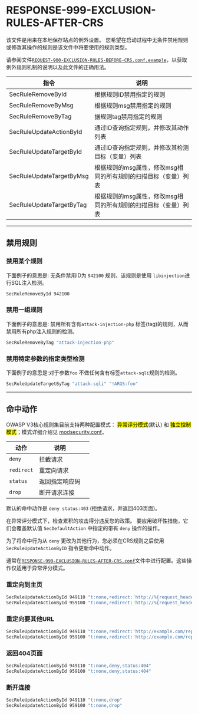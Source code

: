 # RESPONSE-999-EXCLUSION-RULES-AFTER-CRS

该文件是用来在本地保存站点的例外设置。
您希望在启动过程中无条件禁用规则或修改其操作的规则是该文件中将要使用的规则类型。

请参阅文件[`REQUEST-900-EXCLUSION-RULES-BEFORE-CRS.conf.example`](modsecurity/crs/REQUEST-900-EXCLUSION-RULES-BEFORE-CRS.md)，以获取例外规则机制的说明以及此文件的正确用法。

| 指令                       | 说明                                 |
| ------------------------ | ---------------------------------- |
| SecRuleRemoveById        | 根据规则ID禁用指定的规则                      |
| SecRuleRemoveByMsg       | 根据规则msg禁用指定的规则                     |
| SecRuleRemoveByTag       | 据规则tag禁用指定的规则                      |
| SecRuleUpdateActionById  | 通过ID查询指定规则，并修改其动作列表                |
| SecRuleUpdateTargetById  | 通过ID查询指定规则，并修改其检测目标（变量）列表          |
| SecRuleUpdateTargetByMsg | 根据规则的msg属性，修改msg相同的所有规则的扫描目标（变量）列表 |
| SecRuleUpdateTargetByTag | 根据规则的msg属性，修改msg相同的所有规则的扫描目标（变量）列表 |

----

## 禁用规则

### 禁用某个规则

下面例子的意思是: 无条件禁用ID为 `942100` 规则，该规则是使用 `libinjection`进行SQL注入检测。

```bash
SecRuleRemoveById 942100
```

### 禁用一组规则

下面例子的意思是: 禁用所有含有`attack-injection-php` 标签(tag)的规则，从而禁用所有php注入规则的检测。

```bash
SecRuleRemoveByTag "attack-injection-php"
```

### 禁用特定参数的指定类型检测

下面例子的意思是:对于参数`foo` 不做任何含有标签`attack-sqli`规则的检测。

```bash
SecRuleUpdateTargetByTag "attack-sqli" "!ARGS:foo"
```

----

## 命中动作

OWASP V3核心规则集目前支持两种配置模式：  <mark>异常评分模式</mark>(默认) 和 <mark>独立控制模式</mark>；模式详细介绍见 [modsecurity.conf](modsecurity/modsecurity/modsecurity.conf.md)。

| 动作         | 说明      |     |
| ---------- | ------- | --- |
| `deny`     | 拦截请求    |     |
| `redirect` | 重定向请求   |     |
| `status`   | 返回指定响应码 |     |
| `drop`     | 断开请求连接  |     |

默认的命中动作是 `deny status:403` (拒绝请求，并返回403页面)。

在异常评分模式下，检查累积的攻击得分违反您的政策。 要应用破坏性措施，它们会覆盖默认值 `SecDefaultAction` 中指定的带有 `deny` 操作的操作。

为了将命中行为从 `deny` 更改为其他行为，您必须在CRS规则之后使用`SecRuleUpdateActionByID` 指令更新命中动作。

通常在[`RESPONSE-999-EXCLUSION-RULES-AFTER-CRS.conf`](modsecurity/crs/RESPONSE-999-EXCLUSION-RULES-AFTER-CRS.md)文件中进行配置。这些操作仅适用于异常评分模式。

### 重定向到主页

```bash
SecRuleUpdateActionById 949110 "t:none,redirect:'http://%{request_headers.host}/'"
SecRuleUpdateActionById 959100 "t:none,redirect:'http://%{request_headers.host}/'"
```

### 重定向要其他URL

```bash
SecRuleUpdateActionById 949110 "t:none,redirect:'http://example.com/report_problem'"
SecRuleUpdateActionById 959100 "t:none,redirect:'http://example.com/report_problem'"
```

### 返回404页面

```bash
SecRuleUpdateActionById 949110 "t:none,deny,status:404"
SecRuleUpdateActionById 959100 "t:none,deny,status:404"
```

### 断开连接

```bash
SecRuleUpdateActionById 949110 "t:none,drop"
SecRuleUpdateActionById 959100 "t:none,drop"
```
